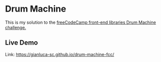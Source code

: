# Drum Machine
This is my solution to the [freeCodeCamp front-end libraries Drum Machine challenge.](https://www.freecodecamp.org/learn/front-end-development-libraries/front-end-development-libraries-projects/build-a-drum-machine)

## Live Demo
Link: https://gianluca-sc.github.io/drum-machine-fcc/
